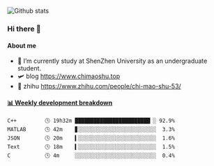 ![Github stats](https://github-readme-stats.vercel.app/api?username=chimaoshu&show_icons=true&theme=cobalt)

### Hi there 👋

#### About me

- 🏫 I’m currently study at ShenZhen University as an undergraduate student.
- 🛩️ blog  https://www.chimaoshu.top
- 🎯 zhihu https://www.zhihu.com/people/chi-mao-shu-53/

<!-- waka-box start -->
#### <a href="https://gist.github.com/e235103f6d3ace58395a9ff863c34467" target="_blank">📊 Weekly development breakdown</a>
```text
C++         🕓 19h32m ████████████████████████▏░ 92.9%
MATLAB      🕓 42m    ▊░░░░░░░░░░░░░░░░░░░░░░░░░  3.3%
JSON        🕓 20m    ▍░░░░░░░░░░░░░░░░░░░░░░░░░  1.6%
Text        🕓 18m    ▍░░░░░░░░░░░░░░░░░░░░░░░░░  1.5%
C           🕓 4m     ░░░░░░░░░░░░░░░░░░░░░░░░░░  0.4%
```
<!-- Powered by https://github.com/YouEclipse/waka-box-go . -->
<!-- waka-box end -->
